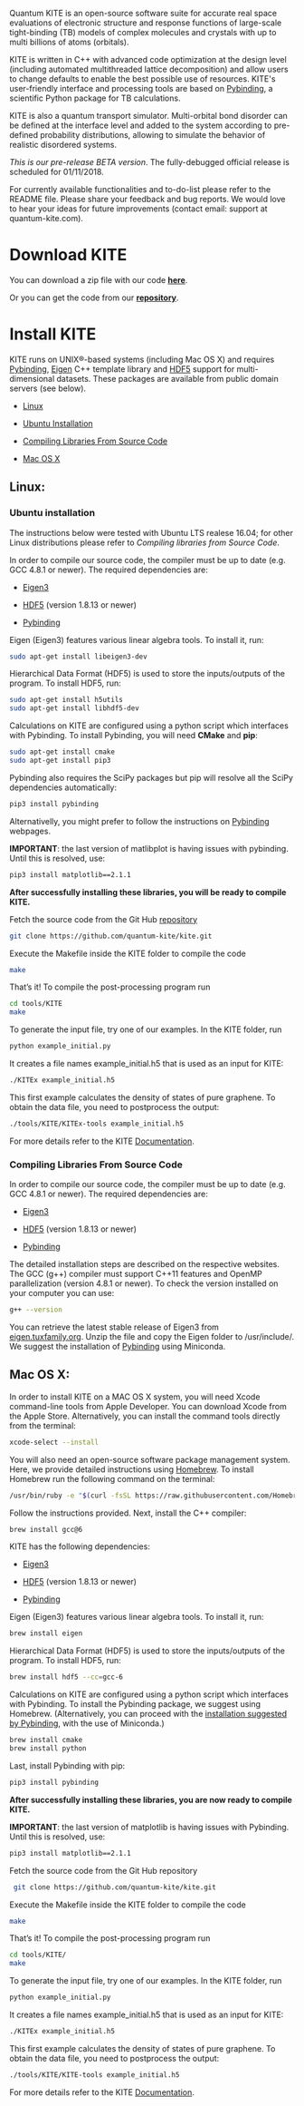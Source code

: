 Quantum KITE is an open-source software suite for accurate real space evaluations of electronic structure and response functions of large-scale tight-binding (TB) models of complex molecules and crystals with up to multi billions of atoms (orbitals).

KITE is written in C++ with advanced code optimization at the design level (including automated multithreaded lattice decomposition) and allow users to change defaults to enable the best possible use of resources. KITE's user-friendly interface and processing tools are based on [Pybinding][1], a scientific Python package for TB calculations.

KITE is also a quantum transport simulator. Multi-orbital bond disorder can be defined at the interface level and added to the system according to pre-defined probability distributions, allowing to simulate the behavior of realistic disordered systems.

*This is our pre-release BETA version*. The fully-debugged official release is scheduled for 01/11/2018.

For currently available functionalities and to-do-list please refer to the README file. Please share your feedback and bug reports. We would love to hear your ideas for future improvements (contact email: support at quantum-kite.com).

# Download KITE

You can download a zip file with our code **[here][2]**.

Or you can get the code from our **[repository][3]**.

# Install KITE

KITE runs on UNIX®-based systems (including Mac OS X) and requires [Pybinding][1], [Eigen][4] C++ template library and [HDF5][5] support for multi-dimensional datasets. These packages are available from public domain servers (see below).

* [Linux ][6]

* [Ubuntu Installation][7]

* [Compiling Libraries From Source Code][8]

* [ Mac OS X ][9]

## Linux:


### Ubuntu installation


The instructions below were tested with Ubuntu LTS realese 16.04; for other Linux distributions please refer to *Compiling libraries from Source Code*.

In order to compile our source code, the compiler must be up to date (e.g. GCC 4.8.1 or newer). The required dependencies are:

* [Eigen3][10]

* [HDF5][5] (version 1.8.13 or newer)

* [Pybinding][1]

Eigen (Eigen3) features various linear algebra tools. To install it, run:
``` bash
sudo apt-get install libeigen3-dev
```
Hierarchical Data Format (HDF5) is used to store the inputs/outputs of the program. To install HDF5, run:
``` bash
sudo apt-get install h5utils
sudo apt-get install libhdf5-dev
```
Calculations on KITE are configured using a python script which interfaces with Pybinding. To install Pybinding, you will need **CMake** and **pip**:
``` bash
sudo apt-get install cmake
sudo apt-get install pip3
```
Pybinding also requires the SciPy packages but pip will resolve all the SciPy dependencies automatically:
``` bash
pip3 install pybinding
```
Alternativelly, you might prefer to follow the instructions on [Pybinding][1] webpages.

**IMPORTANT**: the last version of matlibplot is having issues with pybinding. Until this is resolved, use:
``` bash
pip3 install matplotlib==2.1.1
```
**After successfully installing these libraries, you will be ready to compile KITE.**

Fetch the source code from the Git Hub [repository][3]
``` bash
git clone https://github.com/quantum-kite/kite.git
```
Execute the Makefile inside the KITE folder to compile the code
``` bash
make
```
That’s it! To compile the post-processing program run
``` bash
cd tools/KITE
make
```
To generate the input file, try one of our examples. In the KITE folder, run
``` bash
python example_initial.py
```
It creates a file names example_initial.h5 that is used as an input for KITE:
``` bash
./KITEx example_initial.h5
```
This first example calculates the density of states of pure graphene. To obtain the data file, you need to postprocess the output:
``` bash
./tools/KITE/KITEx-tools example_initial.h5
```
For more details refer to the KITE [Documentation][11].

### Compiling Libraries From Source Code


In order to compile our source code, the compiler must be up to date (e.g. GCC 4.8.1 or newer). The required dependencies are:

* [Eigen3][10]

* [HDF5][5] (version 1.8.13 or newer)

* [Pybinding][1]

The detailed installation steps are described on the respective websites. The GCC (g++) compiler must support C++11 features and OpenMP parallelization (version 4.8.1 or newer). To check the version installed on your computer you can use:
``` bash
g++ --version
```
You can retrieve the latest stable release of Eigen3 from [eigen.tuxfamily.org][12]. Unzip the file and copy the Eigen folder to /usr/include/. We suggest the installation of [Pybinding][13] using Miniconda.

## Mac OS X:


In order to install KITE on a MAC OS X system, you will need Xcode command-line tools from Apple Developer. You can download Xcode from the Apple Store. Alternatively, you can install the command tools directly from the terminal:
``` bash
xcode-select --install
```
You will also need an open-source software package management system. Here, we provide detailed instructions using [Homebrew][14]. To install Homebrew run the following command on the terminal:
``` bash
/usr/bin/ruby -e "$(curl -fsSL https://raw.githubusercontent.com/Homebrew/install/master/install)"
```
Follow the instructions provided. Next, install the C++ compiler:
``` bash
brew install gcc@6
```
KITE has the following dependencies:

* [Eigen3][10]

* [HDF5][5] (version 1.8.13 or newer)

* [Pybinding][1]

Eigen (Eigen3) features various linear algebra tools. To install it, run:
``` bash
brew install eigen
```
Hierarchical Data Format (HDF5) is used to store the inputs/outputs of the program. To install HDF5, run:
``` bash
brew install hdf5 --cc=gcc-6
```
Calculations on KITE are configured using a python script which interfaces with Pybinding. To install the Pybinding package, we suggest using Homebrew. (Alternatively, you can proceed with the [installation suggested by Pybinding][13], with the use of Miniconda.)
``` bash
brew install cmake
brew install python
```
Last, install Pybinding with pip:
``` bash
pip3 install pybinding
```
**After successfully installing these libraries, you are now ready to compile KITE.**

**IMPORTANT**: the last version of matplotlib is having issues with Pybinding. Until this is resolved, use:
``` bash
pip3 install matplotlib==2.1.1
```
Fetch the source code from the Git Hub repository
``` bash
 git clone https://github.com/quantum-kite/kite.git
 ```
Execute the Makefile inside the KITE folder to compile the code
``` bash
make
```
That’s it! To compile the post-processing program run
``` bash
cd tools/KITE/
make
```
To generate the input file, try one of our examples. In the KITE folder, run
``` bash
python example_initial.py
```
It creates a file names example_initial.h5 that is used as an input for KITE:
``` bash
./KITEx example_initial.h5
```
This first example calculates the density of states of pure graphene. To obtain the data file, you need to postprocess the output:
``` bash
./tools/KITE/KITE-tools example_initial.h5
```
For more details refer to the KITE [Documentation][11].

[1]: http://docs.pybinding.site/en/stable/
[2]: https://github.com/quantum-kite/kite/archive/master.zip
[3]: https://github.com/quantum-kite/kite.git
[4]: eigen.tuxfamily.org
[5]: https://www.hdfgroup.org/
[6]: #linux
[7]: #ubuntu
[8]: #source
[9]: #macosx
[10]: http://eigen.tuxfamily.org
[11]: https://quantum-kite.com/Documentation/
[12]: http://eigen.tuxfamily.org/
[13]: http://docs.pybinding.site/en/stable/install/quick.html
[14]: https://brew.sh/

